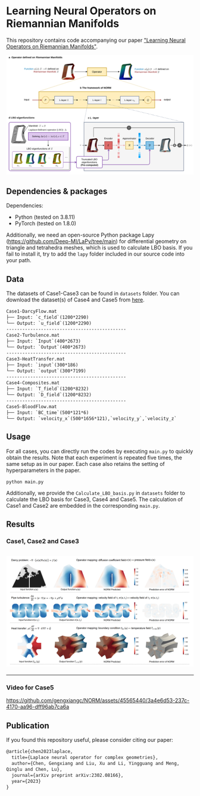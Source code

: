 # Learning Neural Operators on Riemannian Manifolds

This repository contains code accompanying our paper ["Learning Neural Operators on Riemannian Manifolds"](https://arxiv.org/abs/2302.08166).

![images](img/fig_NORM_method.svg)


## Dependencies & packages
Dependencies:
* Python (tested on 3.8.11)
* PyTorch (tested on 1.8.0)

Additionally, we need an open-source Python package Lapy (https://github.com/Deep-MI/LaPy/tree/main) for differential geometry on triangle and tetrahedra meshes, which is used to calculate LBO basis. If you fail to install it, try to add the `lapy` folder included in our source code into your path.

## Data
The datasets of Case1-Case3 can be found in `datasets` folder. You can download the dataset(s) of Case4 and Case5 from [here](https://drive.google.com/drive/folders/1jS7YwY1Gs7rGOm1VXrkN_KvTzxGxTw6G?usp=sharing). 

```
Case1-DarcyFlow.mat
├── Input: `c_field`(1200*2290)
└── Output: `u_field`(1200*2290)
---------------------------------------------
Case2-Turbulence.mat
├── Input: `Input`(400*2673)
└── Output: `Output`(400*2673)
---------------------------------------------
Case3-HeatTransfer.mat
├── Input: `input`(300*186)
└── Output: `output`(300*7199)
---------------------------------------------
Case4-Composites.mat
├── Input: `T_field`(1200*8232)
└── Output: `D_field`(1200*8232)
---------------------------------------------
Case5-BloodFlow.mat
├── Input: `BC_time`(500*121*6)
└── Output: `velocity_x`(500*1656*121),`velocity_y`,`velocity_z`
```

## Usage

For all cases, you can directly run the codes by executing `main.py` to quickly obtain the results. Note that each experiment is repeated five times, the same setup as in our paper. Each case also retains the setting of hyperparameters in the paper.
```
python main.py 
```
Additionally, we provide the `Calculate_LBO_basis.py` in `datasets` folder to calculate the LBO basis for Case3, Case4 and Case5. The calculation of Case1 and Case2 are embedded in the corresponding `main.py`.


## Results
### Case1, Case2 and Case3
![images](img/Toycase.png)
---------------------------------------------------

----------------------------------------------------
### Video for Case5
https://github.com/gengxiangc/NORM/assets/45565440/3a4e6d53-237c-4170-aa96-dff96ab7ca6a

## Publication
If you found this repository useful, please consider citing our paper:
```
@article{chen2023laplace,
  title={Laplace neural operator for complex geometries},
  author={Chen, Gengxiang and Liu, Xu and Li, Yingguang and Meng, Qinglu and Chen, Lu},
  journal={arXiv preprint arXiv:2302.08166},
  year={2023}
}
```